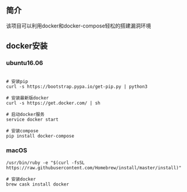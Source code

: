 ## 简介
该项目可以利用docker和docker-compose轻松的搭建漏洞环境

## docker安装
### ubuntu16.06
```

# 安装pip
curl -s https://bootstrap.pypa.io/get-pip.py | python3

# 安装最新版docker
curl -s https://get.docker.com/ | sh

# 启动docker服务
service docker start

# 安装compose
pip install docker-compose 
```

### macOS

```
/usr/bin/ruby -e "$(curl -fsSL https://raw.githubusercontent.com/Homebrew/install/master/install)"

# 安装docker
brew cask install docker


```



